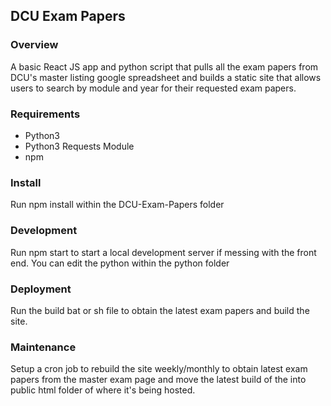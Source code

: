 ## DCU Exam Papers 

### Overview

A basic React JS app and python script that pulls all the exam papers from DCU's master listing google spreadsheet and builds a static site that allows users to search by module and year for their requested exam papers. 

### Requirements

- Python3 
- Python3 Requests Module 
- npm

### Install 

Run npm install within the DCU-Exam-Papers folder 

### Development

Run npm start to start a local development server if messing with the front end. 
You can edit the python within the python folder 

### Deployment 

Run the build bat or sh file to obtain the latest exam papers and build the site. 

### Maintenance 

Setup a cron job to rebuild the site weekly/monthly to obtain latest exam papers from the master exam page and move the latest build of the into public html folder of where it's being hosted. 